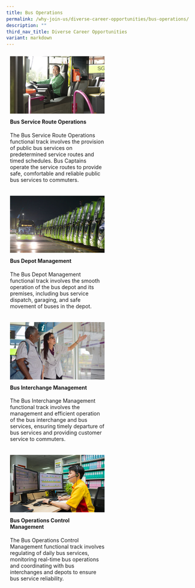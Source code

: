 ```yaml
---
title: Bus Operations
permalink: /why-join-us/diverse-career-opportunities/bus-operations/
description: ""
third_nav_title: Diverse Career Opportunities
variant: markdown
---
```

<div style="display: flex;
      flex-wrap: wrap;
      justify-content: left;">
<div style="float: left;
      width: 50%;
      padding: 10px;">
    <img style="width:100%" alt="Image 1" src="/images/bus-service-route-operations-447x271-1.jpg">
    <h4 style="margin-top:10px;" id="bus-operations">Bus Service Route Operations</h4>
	<p style="margin-top:10px;">The Bus Service Route Operations functional track involves the provision of public bus services on predetermined service routes and timed schedules. Bus Captains operate the service routes to provide safe, comfortable and reliable public bus services to commuters.</p>
  </div>
  <div style="float: left;
      width: 50%;
      padding: 10px;">
    <img style="width:100%" alt="Image 2" src="/images/bus-depot-management-447x271-1.jpg">
   <h4 style="margin-top:10px;" id="Bus-Operations">Bus Depot Management</h4>
	<p style="margin-top:10px;">The Bus Depot Management functional track involves the smooth operation of the bus depot and its premises, including bus service dispatch, garaging, and safe movement of buses in the depot.</p>
		
  </div>
			<div style="float: left;
      width: 50%;
      padding: 10px;">
    <img style="width:100%" alt="Image 1" src="/images/bus-interchange-management-447x271-1.jpg">
     <h4 style="margin-top:10px;" id="Engineering-Train">Bus Interchange Management</h4>
	<p style="margin-top:10px;">The Bus Interchange Management functional track involves the management and efficient operation of the bus interchange and bus services, ensuring timely departure of bus services and providing customer service to commuters.</p>
				
  </div>
<div style="float: left;
      width: 50%;
      padding: 10px;">
    <img style="width:100%" alt="Image 1" src="/images/bus-operations-control-management-447x271-1.jpg">
     <h4 style="margin-top:10px;" id="Bus-Operations">Bus Operations Control Management</h4>
	<p style="margin-top:10px;">The Bus Operations Control Management functional track involves regulating of daily bus services, monitoring real-time bus operations and coordinating with bus interchanges and depots to ensure bus service reliability.</p>
  </div>

</div>